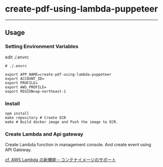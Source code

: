 # create-pdf-using-lambda-puppeteer

---

## Usage

### Setting Environment Variables
edit ./.envrc
```shell
# ./.envrc

export APP_NAME=create-pdf-using-lambda-puppeteer
export ACCOUNT_ID=
export PROFILE=
export AWS_PROFILE=
export REGION=ap-northeast-1
```

### Install
```shell
npm install
make repository # Create ECR
make # Build docker image and Push the image to ECR.
```

### Create Lambda and Api gateway
Create Lambda function in management console.
And create event using API Gateway.

 [cf. AWS Lambda の新機能 – コンテナイメージのサポート](https://aws.amazon.com/jp/blogs/news/new-for-aws-lambda-container-image-support/)